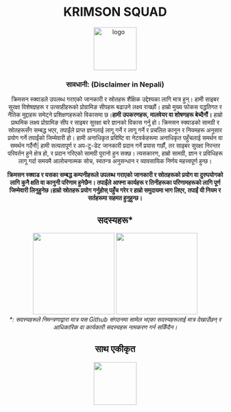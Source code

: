 <h1 align="center">KRIMSON SQUAD</h1>
<p align="center"><img src="https://avatars.githubusercontent.com/u/134789824?s=200&amp;v=4" alt="logo" height="100px"></p>
<div align="center">

<div align="center">
    <h3>सावधानी: (Disclaimer in Nepali)</h3>
    <p>क्रिमसन स्क्वाडले उपलब्ध गराएको जानकारी र स्रोतहरू शैक्षिक उद्देश्यका लागि मात्र हुन्। हामी साइबर सुरक्षा विशेषज्ञहरू र उत्साहीहरूको प्रोग्रामिङ सीपहरू बढाउने लक्ष्य राख्छौं। हाम्रो मुख्य फोकस पद्धतिगत र नैतिक मुद्दाहरू समेट्ने प्रशिक्षणहरूको विकासमा छ।<strong>हामी उपकरणहरू, मालवेयर वा शोषणहरू बेच्दैनौं।</strong> हाम्रो प्राथमिक लक्ष्य प्रोग्रामिङ सीप र साइबर सुरक्षा बारे ज्ञानको विकास गर्नु हो। क्रिमसन स्क्वाडको सामग्री र स्रोतहरूसँग सम्बद्ध भएर, तपाईंले
   प्राप्त ज्ञानलाई लागू गर्ने र लागू गर्ने र प्रचलित कानून र नियमहरू अनुसार प्रयोग गर्ने तपाईंको जिम्मेवारी हो। हामी अनाधिकृत प्रविष्टि वा नेटवर्कहरूमा अनाधिकृत पहुँचलाई समर्थन वा समर्थन गर्दैनौ|
    हामी सत्यतापूर्ण र अप-टु-डेट जानकारी प्रदान गर्ने प्रयास गर्छौं, तर साइबर सुरक्षा निरन्तर परिवर्तन हुने क्षेत्र हो, र प्रदान गरिएको सामग्री पुरानो हुन सक्छ। त्यसकारण, हाम्रो सामग्री, ज्ञान र प्रविधिहरू लागू गर्दा समयमै आलोचनात्मक सोच, स्वतन्त्र अनुसन्धान र व्यावसायिक निर्णय महत्त्वपूर्ण हुन्छ।</p>
  <p><a><strong>क्रिमसन स्क्वाड र यसका सम्बद्ध कम्पनीहरूले उपलब्ध गराएको जानकारी र स्रोतहरूको प्रयोग वा दुरुपयोगको लागि कुनै क्षति वा कानुनी परिणाम हुनेछैन। तपाईंले आफ्ना कार्यहरू र तिनीहरूका परिणामहरूको लागि पूर्ण जिम्मेवारी लिनुहुनेछ।हाम्रो स्रोतहरू प्रयोग गर्नुहोस्
पहुँच गरेर र हाम्रो समुदायमा भाग लिएर, तपाईं यी नियम र सर्तहरूमा सहमत हुनुहुन्छ।</strong></a></p>
</div>


<div align="center">
    <h2>सदस्यहरू*</h2>
    <img src="https://github.com/Krimson-Squad/.github/assets/111997815/6fcb8a89-4c56-4809-9155-ccc9c6b60d8e" height="190px">
<img src="https://github.com/Krimson-Squad/.github/assets/111997815/e9640442-ce5d-41e5-b32f-acd8137f9eba" height="190px">
</div>
<i>*: सदस्यहरूले निमन्त्रणाद्वारा मात्र यस Github संगठनमा सामेल भएका सदस्यहरूलाई मात्र देखाउँछन् र आधिकारिक वा कार्यकारी सदस्यहरू नामकरण गर्न सकिँदैन। </i>

<h2 align="center">साथ एकीकृत</h2>
<a href="https://github.com/TechnologyMediaorg"><img src="https://avatars.githubusercontent.com/u/128064750?s=200&v=4" height="100px"></a >
</div>
